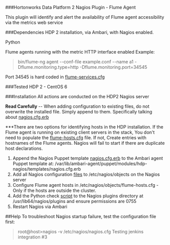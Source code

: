 ###Hortonworks Data Platform 2 Nagios Plugin - Flume Agent

This plugin will identify and alert the availability of Flume agent accessibility via the metrics web service


###Dependencies
HDP 2 installation, via Ambari, with  Nagios enabled.

Python

Flume agents running with the metric HTTP interface enabled Example:
>bin/flume-ng agent --conf-file example.conf --name a1 -Dflume.monitoring.type=http -Dflume.monitoring.port=34545

Port 34545 is hard coded in [flume-services.cfg](/nagios-conf/objects/flume-services.cfg)

###Tested
HDP 2 - CentOS 6


###Installation
All actions are conducted on the HDP2 Nagios server

**Read Carefully** -- When adding configuration to existing files, do not overwrite the installed file.  Simply append to them.  Specifically talking about [nagios.cfg.erb](/ambari-puppet-modules/hdp-nagios/templates/nagios.cfg.erb)

***There are two options for identifying hosts in the HDP installation.  If the Flume agent is running on existing client
servers in the stack, You don't need to populate the [flume-hosts.cfg](/nagios-conf/objects/flume-hosts.cfg) file. If not,
Create entries with hostnames of the Flume agents. Nagios will fail to start if there are duplicate host declarations.

1. Append the Nagios Puppet template [nagios.cfg.erb](/ambari-puppet-modules/hdp-nagios/templates/nagios.cfg.erb) to the Ambari agent Puppet template at: /var/lib/ambari-agent/puppet/modules/hdp-nagios/templates/nagios.cfg.erb
2. Add all Nagios configuration [files](/nagios-conf/objects/) to /etc/nagios/objects on the Nagios server
3. Configure Flume agent hosts in /etc/nagios/objects/flume-hosts.cfg - Only if the hosts are outside the cluster.
4. Add the Python check [script](/src/check_flume.py) to the Nagios plugins directory at /usr/lib64/nagios/plugins and ensure permissions are 0755
5. Restart Nagios via Ambari


##Help
To troubleshoot Nagios startup failure, test the configuration file first:
>root@host>nagios -v /etc/nagios/nagios.cfg
Testing jenkins integration #3
